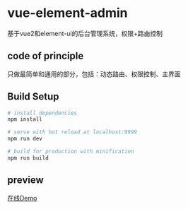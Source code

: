 # vue-element-admin
基于vue2和element-ui的后台管理系统，权限+路由控制

## code of principle
只做最简单和通用的部分，包括：动态路由、权限控制、主界面

## Build Setup
``` bash
# install dependencies
npm install

# serve with hot reload at localhost:9999
npm run dev

# build for production with minification
npm run build
```

## preview
[在线Demo](https://yangyuji.github.io/vue-element-admin/)